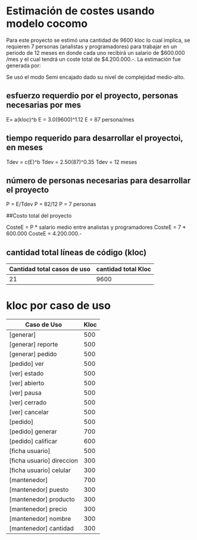 # Estimación de costes usando modelo cocomo

Para este proyecto se estimó una cantidad de 9600 kloc lo cual implica, se requieren 7 personas (analistas y programadores) para trabajar en un periodo de 12 meses en donde cada uno recibirá un salario de $600.000 /mes y el cual tendrá un coste total de $4.200.000.-. La estimación fue generada por:

Se usó el modo Semi encajado dado su nivel de complejidad medio-alto.

## esfuerzo requerdio por el proyecto, personas necesarias por mes

E= a(kloc)^b
E = 3.0(9600)^1.12
E = 87 persona/mes

## tiempo requerido para desarrollar el proyectoi, en meses

Tdev = c(E)^b
Tdev = 2.50(87)^0.35
Tdev = 12 meses

## número de personas necesarias para desarrollar el proyecto

P = E/Tdev
P = 82/12
P = 7 personas

##Costo total del proyecto

CosteE = P * salario medio entre analistas y programadores
CosteE = 7 * 600.000
CosteE = 4.200.000.-

## cantidad total líneas de código (kloc)


Cantidad total casos de uso | cantidad total Kloc
--------------------------- | -------------------
21             | 9600

# kloc por caso de uso

Caso de Uso | Kloc
----------- | ------------
[generar]      |  500
[generar] reporte     |  500
[generar] pedido      |  500
[pedido] ver         |  500
[ver] estado      |  500
[ver] abierto     |  500
[ver] pausa       |  500
[ver] cerrado     |  500
[ver] cancelar     |  500
[pedido]      |  500
[pedido] generar     |  700
[pedido] calificar   |  600
[ficha usuario] |  500
[ficha usuario] direccion   | 300
[ficha usuario] celular     | 300
[mantenedor] | 700
[mantenedor] puesto      | 300
[mantenedor] producto    | 300
[mantenedor] precio      | 300
[mantenedor] nombre      | 300
[mantenedor] cantidad    | 300

